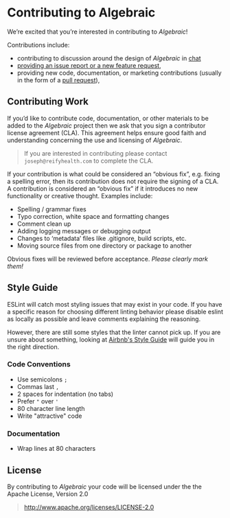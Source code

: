# Contributing to Algebraic

We’re excited that you’re interested in contributing to *Algebraic*!

Contributions include:

* contributing to discussion around the design of *Algebraic* in
  [chat](https://gitter.im/reifyhealth/js-algebraic)
* [providing an issue report or a new feature
  request](https://github.com/reifyhealth/js-algebraic/issues/new),
* providing new code, documentation, or marketing contributions (usually in the
  form of a [pull request](https://github.com/reifyhealth/js-algebraic/pulls)),

## Contributing Work

If you’d like to contribute code, documentation, or other materials to be added
to the *Algebraic* project then we ask that you sign a contributor license
agreement (CLA). This agreement helps ensure good faith and understanding
concerning the use and licensing of *Algebraic*.

> If you are interested in contributing please contact `joseph@reifyhealth.com`
> to complete the CLA.

If your contribution is what could be considered an “obvious fix”, e.g. fixing
a spelling error, then its contribution does not require the signing of a CLA.
A contribution is considered an “obvious fix” if it introduces no new
functionality or creative thought. Examples include:

* Spelling / grammar fixes
* Typo correction, white space and formatting changes
* Comment clean up
* Adding logging messages or debugging output
* Changes to ‘metadata’ files like .gitignore, build scripts, etc.
* Moving source files from one directory or package to another

Obvious fixes will be reviewed before acceptance. *Please clearly mark them!*

## Style Guide

ESLint will catch most styling issues that may exist in your code. If you have
a specific reason for choosing different linting behavior please disable eslint
as locally as possible and leave comments explaining the reasoning.

However, there are still some styles that the linter cannot pick up. If you are
unsure about something, looking at [Airbnb's Style
Guide](https://github.com/airbnb/javascript) will guide you in the right
direction.

### Code Conventions

* Use semicolons `;`
* Commas last `,`
* 2 spaces for indentation (no tabs)
* Prefer `"` over `'`
* 80 character line length
* Write "attractive" code

### Documentation

* Wrap lines at 80 characters

## License

By contributing to *Algebraic* your code will be licensed under the the Apache
License, Version 2.0

> http://www.apache.org/licenses/LICENSE-2.0

